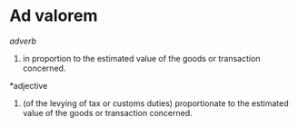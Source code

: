 # Ad valorem

*adverb*

1. in proportion to the estimated value of the goods or transaction concerned.

*adjective

1. (of the levying of tax or customs duties) proportionate to the estimated value of the goods or transaction concerned.
